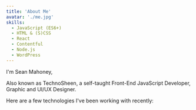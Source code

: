 ```yaml
---
title: 'About Me'
avatar: './me.jpg'
skills:
  - JavaScript (ES6+)
  - HTML & (S)CSS
  - React
  - Contentful
  - Node.js
  - WordPress
---
```


I'm Sean Mahoney,

Also known as TechnoSheen, a self-taught Front-End JavaScript Developer, Graphic and UI/UX Designer.

Here are a few technologies I've been working with recently:
